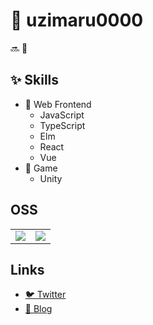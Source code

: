 # :hatching_chick: uzimaru0000

:soon: :rooster: 

## :sparkles: Skills

- :art: Web Frontend
  - JavaScript
  - TypeScript
  - Elm
  - React
  - Vue
- :space_invader: Game
  - Unity
  
## OSS

<table>
  <tbody>
    <tr>
        <td>
          <a href="https://github.com/uzimaru0000/UniTEA"><img src="https://gh-card.dev/repos/uzimaru0000/UniTEA.svg"></a>
        </td>
        <td>
          <a href="https://github.com/uzimaru0000/Veauty"><img src="https://gh-card.dev/repos/uzimaru0000/Veauty.svg"></a>
        </td>
    </tr>
  </tbody>
</table>

## Links

- [:bird: Twitter](https://twitter.com/uzimaru0000)
- [:book: Blog](https://blog.uzimaru.com)
